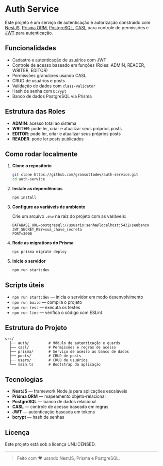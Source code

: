 # Auth Service

Este projeto é um serviço de autenticação e autorização construído com [NestJS](https://nestjs.com/), [Prisma ORM](https://www.prisma.io/), [PostgreSQL](https://www.postgresql.org/), [CASL](https://casl.js.org/) para controle de permissões e [JWT](https://jwt.io/) para autenticação.

## Funcionalidades

- Cadastro e autenticação de usuários com JWT
- Controle de acesso baseado em funções (Roles: ADMIN, READER, WRITER, EDITOR)
- Permissões granulares usando CASL
- CRUD de usuários e posts
- Validação de dados com `class-validator`
- Hash de senha com `bcrypt`
- Banco de dados PostgreSQL via Prisma

## Estrutura das Roles

- **ADMIN**: acesso total ao sistema
- **WRITER**: pode ler, criar e atualizar seus próprios posts
- **EDITOR**: pode ler, criar e atualizar seus próprios posts
- **READER**: pode ler posts publicados

## Como rodar localmente

1. **Clone o repositório**
   ```sh
   git clone https://github.com/gransottodev/auth-service.git
   cd auth-service
   ```

2. **Instale as dependências**
   ```sh
   npm install
   ```

3. **Configure as variáveis de ambiente**

   Crie um arquivo `.env` na raiz do projeto com as variáveis:
   ```
   DATABASE_URL=postgresql://usuario:senha@localhost:5432/seubanco
   JWT_SECRET_KEY=sua_chave_secreta
   PORT=3000
   ```

4. **Rode as migrations do Prisma**
   ```sh
   npx prisma migrate deploy
   ```

5. **Inicie o servidor**
   ```sh
   npm run start:dev
   ```

## Scripts úteis

- `npm run start:dev` — inicia o servidor em modo desenvolvimento
- `npm run build` — compila o projeto
- `npm run test` — executa os testes
- `npm run lint` — verifica o código com ESLint

## Estrutura do Projeto

```
src/
  ├── auth/         # Módulo de autenticação e guards
  ├── casl/         # Permissões e regras de acesso
  ├── prisma/       # Serviço de acesso ao banco de dados
  ├── posts/        # CRUD de posts
  ├── users/        # CRUD de usuários
  └── main.ts       # Bootstrap da aplicação
```

## Tecnologias

- **NestJS** — framework Node.js para aplicações escaláveis
- **Prisma ORM** — mapeamento objeto-relacional
- **PostgreSQL** — banco de dados relacional
- **CASL** — controle de acesso baseado em regras
- **JWT** — autenticação baseada em tokens
- **bcrypt** — hash de senhas

## Licença

Este projeto está sob a licença UNLICENSED.

---

> Feito com ❤️ usando NestJS, Prisma e PostgreSQL.
